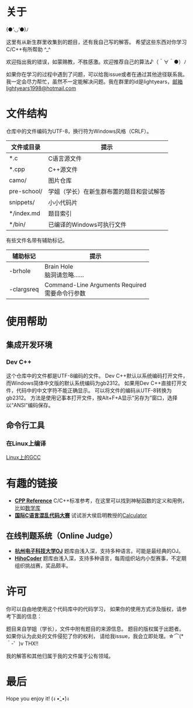# 关于

(●’◡’●)ﾉ 

这里有从新生群里收集到的题目，还有我自己写的解答。
希望这些东西对你学习C/C++有所帮助 ^_^

欢迎指出我的错误，如蒙赐教，不胜感激。欢迎推荐自己的算法♪（＾∀＾●）ﾉ

如果你在学习的过程中遇到了问题，可以给我issue或者在通过其他途径联系我。
我一定会尽力帮忙，虽然不一定能解决问题。我在群里的id是lightyears，邮箱lightyears1998@hotmail.com

# 文件结构

仓库中的文件编码为UTF-8，换行符为Windows风格（CRLF）。

| 文件或目录 | 提示 |
| ------ | ------ |
| *.c | C语言源文件 |
| *.cpp | C++源文件 | 
| camo/ | 图片仓库 |
| pre-school/ | 学姐（学长）在新生群布置的题目和尝试解答 |
| snippets/ | 小小代码片 |
| */index.md | 题目索引 |
| */bin/ | 已编译的Windows可执行文件 |

有些文件名带有辅助标记。

| 辅助标记 | 提示 |
| ------ | ------ |
| -brhole | Brain Hole <br/> 脑洞请忽略…… |
| -clargsreq | Command-Line Arguments Required <br/> 需要命令行参数 |


# 使用帮助

## 集成开发环境

### Dev C++

这个仓库中的文件都是UTF-8编码的文件。
Dev C++默认以系统编码打开文件，而Windows简体中文版的默认系统编码为gb2312。
如果用Dev C++直接打开文件，代码中的中文字符不能正确显示。
可以将文件的编码从UTF-8转换为gb2312。
方法是使用记事本打开文件，按Alt+F+A显示“另存为”窗口，选择以“ANSI”编码保存。

## 命令行工具

### 在Linux上编译

[Linux上的GCC](/howto/compile-linux.md)

# 有趣的链接

* **[CPP Reference][link_cppreference]** C/C++标准参考，在这里可以找到神秘函数的定义和用例，比如[数学库][link_math.h]
* **[国际C语言混乱代码大赛][link_ioccc]** 试试浙大侯启明教授的[Calculator][link_calculator]

## 在线判题系统（Online Judge）

* **[杭州电子科技大学OJ][link_hdu_acm]** 题库由浅入深，支持多种语言。可能是最经典的OJ。
* **[HihoCoder][link_hiho]** 题库由浅入深，支持多种语言，每周组织站内小型赛事，不定期组织挑战赛，奖品颇丰。

# 许可

你可以自由地使用这个代码库中的代码学习，
如果你的使用方式涉及版权，请参考下面的信息：

题目来自学姐（学长），文件中附有题目的来源信息。
题目的版权属于出题者。
如果你认为此处的文件侵犯了你的权利，
请给我issue，我会立即处理。☆⌒(*＾-゜)v THX!!

我的解答和其他归属于我的文件属于公有领域。

# 最后

Hope you enjoy it! (ง •̀_•́)ง

[link_cppreference]: http://en.cppreference.com/w/
[link_math.h]: http://en.cppreference.com/w/c/numeric/math
[link_ioccc]: http://www.ioccc.org/
[link_calculator]: http://www.ioccc.org/2011/hou/hou.c
[link_hdu_acm]: http://acm.hdu.edu.cn/
[link_hiho]: https://hihocoder.com/
